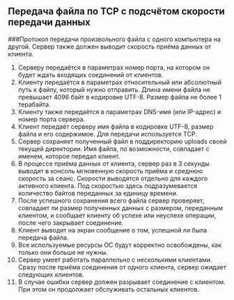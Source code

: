 ## Передача файла по TCP с подсчётом скорости передачи данных

###Протокол передачи произвольного файла с одного компьютера на другой. Сервер также должен выводит скорость приёма данных от клиента.

1. Серверу передаётся в параметрах номер порта, на котором он будет ждать входящих соединений от клиентов.
2. Клиенту передаётся в параметрах относительный или абсолютный путь к файлу, который нужно отправить. Длина имени файла не превышает 4096 байт в кодировке UTF-8. Размер файла не более 1 терабайта.
3. Клиенту также передаётся в параметрах DNS-имя (или IP-адрес) и номер порта сервера.
4. Клиент передаёт серверу имя файла в кодировке UTF-8, размер файла и его содержимое. Для передачи используется TCP.
5. Сервер сохраняет полученный файл в поддиректорию uploads своей текущей директории. Имя файла, по возможности, совпадает с именем, которое передал клиент.
6. В процессе приёма данных от клиента, сервер раз в 3 секунды выводит в консоль мгновенную скорость приёма и среднюю скорость за сеанс. Скорости выводятся отдельно для каждого активного клиента. Под скоростью здесь подразумевается количество байтов переданных за единицу времени.
7. После успешного сохранения всего файла сервер проверяет, совпадает ли размер полученных данных с размером, переданным клиентом, и сообщает клиенту об успехе или неуспехе операции, после чего закрывает соединение.
8. Клиент выводит на экран сообщение о том, успешной ли была передача файла.
9. Все используемые ресурсы ОС будут корректно освобождены, как только они больше не нужны.
10. Сервер умеет работать параллельно с несколькими клиентами. Сразу после приёма соединения от одного клиента, сервер ожидает следующих клиентов.
11. В случае ошибки сервер должен разрывает соединение с клиентом. При этом он продолжает обслуживать остальных клиентов.
